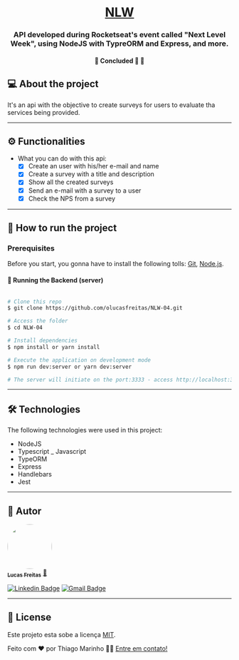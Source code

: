 <h1 align="center">
     <a href="#" alt="NLW#04"> NLW </a>
</h1>

<h3 align="center">
    API developed during Rocketseat's event called "Next Level Week", using NodeJS with TypreORM and Express, and more.
</h3>

<h4 align="center">
	🚧   Concluded 🚀 🚧
</h4>

## 💻 About the project

It's an api with the objective to create surveys for users to evaluate tha services being provided.

---

## ⚙️ Functionalities

- What you can do with this api:
  - [x] Create an user with his/her e-mail and name
  - [x] Create a survey with a title and description
  - [x] Show all the created surveys
  - [x] Send an e-mail with a survey to a user
  - [x] Check the NPS from a survey

---

## 🚀 How to run the project

### Prerequisites

Before you start, you gonna have to install the following tolls:
[Git](https://git-scm.com), [Node.js](https://nodejs.org/en/). 

#### 🎲 Running the Backend (server)

```bash

# Clone this repo
$ git clone https://github.com/olucasfreitas/NLW-04.git

# Access the folder
$ cd NLW-04

# Install dependencies
$ npm install or yarn install

# Execute the application on development mode 
$ npm run dev:server or yarn dev:server

# The server will initiate on the port:3333 - access http://localhost:3333 

```
---

## 🛠 Technologies

The following technologies were used in this project:

- NodeJS 
- Typescript
_ Javascript
- TypeORM
- Express
- Handlebars
- Jest

---
## 🦸 Autor

<a href="https://www.linkedin.com/in/lucas-freitas090/">
 <img style="border-radius: 50%;" src="https://avatars.githubusercontent.com/u/54646059?s=460&u=77c62b0b5a1291c08c24cd6c32f25a38b24a9ae1&v=4" width="100px;" alt=""/>
 <br />
 <sub><b>Lucas Freitas</b></sub></a> <a href="https://www.linkedin.com/in/lucas-freitas090/" title="Linkedin">🚀</a>
 <br />

[![Linkedin Badge](https://img.shields.io/badge/-Lucas-blue?style=flat-square&logo=Linkedin&logoColor=white&link=https://www.linkedin.com/in/lucas-freitas090/)](https://www.linkedin.com/in/lucas-freitas090/) 
[![Gmail Badge](https://img.shields.io/badge/-lucadasilvafreitas090@gmail.com-c14438?style=flat-square&logo=Gmail&logoColor=white&link=mailto:tgmarinho@gmail.com)](mailto:lucasdasilvafreias090@gmail.com)

---

## 📝 License

Este projeto esta sobe a licença [MIT](./LICENSE).

Feito com ❤️ por Thiago Marinho 👋🏽 [Entre em contato!](https://www.linkedin.com/in/tgmarinho/)
